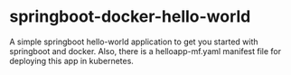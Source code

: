 # springboot-docker-hello-world
A simple springboot hello-world application to get you started with springboot and docker.
Also, there is a helloapp-mf.yaml manifest file for deploying this app in kubernetes.
